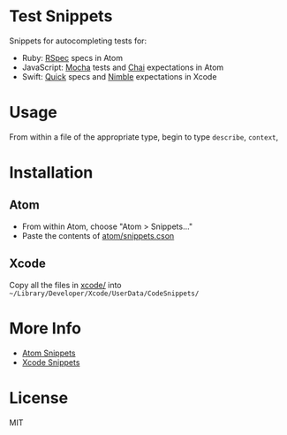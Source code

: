 # Test Snippets

Snippets for autocompleting tests for:

- Ruby: [RSpec](http://rspec.info/) specs in Atom
- JavaScript: [Mocha](https://mochajs.org/) tests and [Chai](http://chaijs.com/) expectations in Atom
- Swift: [Quick](https://github.com/Quick/Quick) specs and [Nimble](https://github.com/Quick/Nimble) expectations in Xcode

# Usage

From within a file of the appropriate type, begin to type `describe`, `context`, 

# Installation

## Atom

- From within Atom, choose "Atom > Snippets…"
- Paste the contents of [atom/snippets.cson](atom/snippets.cson)

## Xcode

Copy all the files in [xcode/](xcode/) into `~/Library/Developer/Xcode/UserData/CodeSnippets/`

# More Info

- [Atom Snippets](https://atom.io/packages/snippets)
- [Xcode Snippets](http://nshipster.com/xcode-snippets/)

# License

MIT
